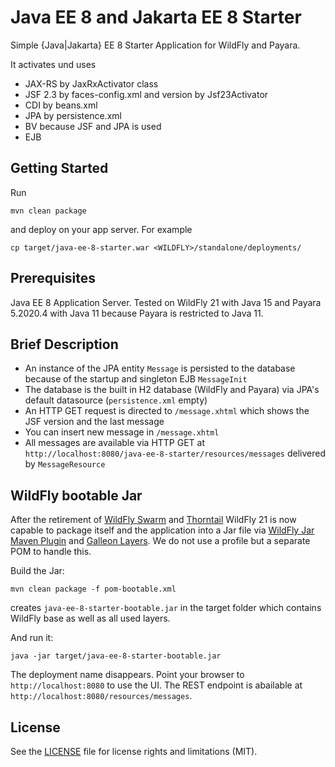 # Java EE 8 and Jakarta EE 8 Starter

Simple {Java|Jakarta} EE 8 Starter Application for WildFly and Payara.

It activates und uses

* JAX-RS by JaxRxActivator class
* JSF 2.3 by faces-config.xml and version by Jsf23Activator
* CDI by beans.xml
* JPA by persistence.xml
* BV because JSF and JPA is used
* EJB 

## Getting Started

Run

```
mvn clean package
```

and deploy on your app server. For example

```
cp target/java-ee-8-starter.war <WILDFLY>/standalone/deployments/
```


## Prerequisites

Java EE 8 Application Server. Tested on WildFly 21 with Java 15 and Payara 5.2020.4 with
Java 11 because Payara is restricted to Java 11.


## Brief Description

* An instance of the JPA entity ``Message`` is persisted to the database because of the startup and singleton EJB ``MessageInit``
* The database is the built in H2 database (WildFly and Payara) via JPA's default datasource (``persistence.xml`` empty)
* An HTTP GET request is directed to ``/message.xhtml`` which shows the JSF version and the last message
* You can insert new message in ``/message.xhtml`` 
* All messages are available via HTTP GET at ``http://localhost:8080/java-ee-8-starter/resources/messages`` delivered by ``MessageResource``


## WildFly bootable Jar

After the retirement of 
[WildFly Swarm](https://www.wildfly.org/news/2015/05/05/WildFly-Swarm-Released/) and
[Thorntail](https://thorntail.io/) WildFly 21 is now capable to package itself and the application
into a Jar file via [WildFly Jar Maven Plugin](https://docs.wildfly.org/bootablejar/) and
[Galleon Layers](https://docs.wildfly.org/galleon/). We do not use a profile but a separate POM
to handle this.

Build the Jar:

```
mvn clean package -f pom-bootable.xml
```

creates ``java-ee-8-starter-bootable.jar`` in the target folder which contains WildFly base as well as
all used layers. 

And run it:

```
java -jar target/java-ee-8-starter-bootable.jar
```

The deployment name disappears. Point your browser to 
``http://localhost:8080`` to use the UI. The REST endpoint is abailable at
``http://localhost:8080/resources/messages``.




## License

See the [LICENSE](LICENSE.txt) file for license rights and limitations (MIT).
